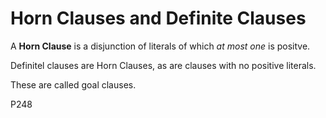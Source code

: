 # Horn Clauses and Definite Clauses 

A **Horn Clause** is a disjunction of literals of which *at most one* is positve.

Definitel clauses are Horn Clauses, as are clauses with no positive literals.

These are called goal clauses. 

P248